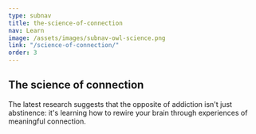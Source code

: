 ```yaml
---
type: subnav
title: the-science-of-connection
nav: Learn
image: /assets/images/subnav-owl-science.png
link: "/science-of-connection/"
order: 3
---
```


## The science of connection

The latest research suggests that the opposite of addiction isn't just abstinence: it's learning how to rewire your brain through experiences of meaningful connection.